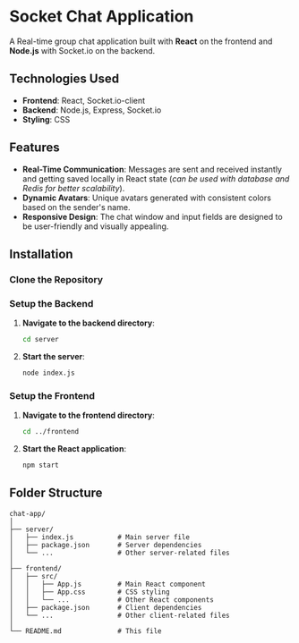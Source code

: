 # Socket Chat Application

A Real-time group chat application built with **React** on the frontend and **Node.js** with Socket.io on the backend. 

## Technologies Used

- **Frontend**: React, Socket.io-client
- **Backend**: Node.js, Express, Socket.io
- **Styling**: CSS

## Features

- **Real-Time Communication**: Messages are sent and received instantly and getting saved locally in React state (_can be used with database and Redis for better scalability_).
- **Dynamic Avatars**: Unique avatars generated with consistent colors based on the sender's name.
- **Responsive Design**: The chat window and input fields are designed to be user-friendly and visually appealing.

## Installation

### Clone the Repository

### Setup the Backend

1. **Navigate to the backend directory**:

    ```bash
    cd server
    ```


2. **Start the server**:

    ```bash
    node index.js
    ```

### Setup the Frontend

1. **Navigate to the frontend directory**:

    ```bash
    cd ../frontend
    ```

2. **Start the React application**:

    ```bash
    npm start
    ```

## Folder Structure

```
chat-app/
│
├── server/
│   ├── index.js           # Main server file
│   ├── package.json       # Server dependencies
│   └── ...                # Other server-related files
│
├── frontend/
│   ├── src/
│   │   ├── App.js         # Main React component
│   │   ├── App.css        # CSS styling
│   │   └── ...            # Other React components
│   ├── package.json       # Client dependencies
│   └── ...                # Other client-related files
│
└── README.md              # This file
```
